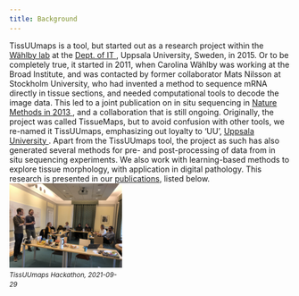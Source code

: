 ```yaml
---
title: Background
---
```


<div class="row" >
    <div class="column">
        <div>TissUUmaps is a tool, but started out as a research project within the  <a href="http://user.it.uu.se/~cli05194/">Wählby lab</a> at the <a href="https://www.it.uu.se/">Dept. of IT </a>, Uppsala University, Sweden, in 2015. Or to be completely true, it started in 2011, when Carolina Wählby was working at the Broad Institute, and was contacted by former collaborator Mats Nilsson at Stockholm University, who had invented a method to sequence mRNA directly in tissue sections, and needed computational tools to decode the image data. This led to a joint publication on in situ sequencing in <a href="https://www.nature.com/articles/nmeth.2563"> Nature Methods in 2013 </a>, and a collaboration that is still ongoing.
			 Originally, the project was called TissueMaps, but to avoid confusion with other tools, we re-named it TissUUmaps, emphasizing out loyalty to ‘UU’, <a href="https://www.uu.se/en"> Uppsala University </a>.
			 Apart from the TissUUmaps tool, the project as such has also generated several methods for pre- and post-processing of data from in situ sequencing experiments. We also work with learning-based methods to explore tissue morphology, with application in digital pathology. This research is presented in our <a href="http://127.0.0.1:4000/about_us/#publications">publications</a>, listed below. </div>
		</div>
    <div class="row" style="max-width:40%">
        <img src="/assets/pictures/hackathon.jpg"/>
        <small><i>TissUUmaps Hackathon, 2021-09-29</i></small>
    </div>
</div>